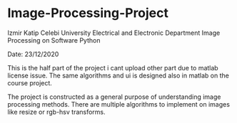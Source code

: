 # Image-Processing-Project



Izmir Katip Celebi University Electrical and Electronic Department Image Processing on Software Python

Date: 23/12/2020

This is the half part of the project i cant upload other part due to matlab license issue. The same algorithms and ui is designed also in matlab on the course project.


The project is constructed as a general purpose of understanding image processing methods.
There are multiple algorithms to implement on images like resize or rgb-hsv transforms.









